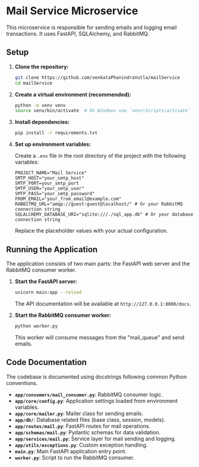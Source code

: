# Mail Service Microservice

This microservice is responsible for sending emails and logging email transactions. It uses FastAPI, SQLAlchemy, and RabbitMQ.

## Setup

1.  **Clone the repository:**

    ```bash
    git clone https://github.com/venkataPhanindraVutla/mailService
    cd mailService
    ```

2.  **Create a virtual environment (recommended):**

    ```bash
    python -m venv venv
    source venv/bin/activate  # On Windows use `venv\Scripts\activate`
    ```

3.  **Install dependencies:**

    ```bash
    pip install -r requirements.txt
    ```

4.  **Set up environment variables:**

    Create a `.env` file in the root directory of the project with the following variables:

    ```env
    PROJECT_NAME="Mail Service"
    SMTP_HOST="your_smtp_host"
    SMTP_PORT=your_smtp_port
    SMTP_USER="your_smtp_user"
    SMTP_PASS="your_smtp_password"
    FROM_EMAIL="your_from_email@example.com"
    RABBITMQ_URL="amqp://guest:guest@localhost/" # Or your RabbitMQ connection string
    SQLALCHEMY_DATABASE_URI="sqlite:///./sql_app.db" # Or your database connection string
    ```

    Replace the placeholder values with your actual configuration.

## Running the Application

The application consists of two main parts: the FastAPI web server and the RabbitMQ consumer worker.

1.  **Start the FastAPI server:**

    ```bash
    uvicorn main:app --reload
    ```

    The API documentation will be available at `http://127.0.0.1:8000/docs`.

2.  **Start the RabbitMQ consumer worker:**

    ```bash
    python worker.py
    ```

    This worker will consume messages from the "mail_queue" and send emails.

## Code Documentation

The codebase is documented using docstrings following common Python conventions.

-   **`app/consumers/mail_consumer.py`**: RabbitMQ consumer logic.
-   **`app/core/config.py`**: Application settings loaded from environment variables.
-   **`app/core/mailer.py`**: Mailer class for sending emails.
-   **`app/db/`**: Database related files (base class, session, models).
-   **`app/routes/mail.py`**: FastAPI routes for mail operations.
-   **`app/schemas/mail.py`**: Pydantic schemas for data validation.
-   **`app/services/mail.py`**: Service layer for mail sending and logging.
-   **`app/utils/exceptions.py`**: Custom exception handling.
-   **`main.py`**: Main FastAPI application entry point.
-   **`worker.py`**: Script to run the RabbitMQ consumer.